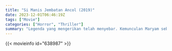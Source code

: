 ```yaml
---
title: "Si Manis Jembatan Ancol (2019)"
date: 2023-12-01T06:46:19Z
tags: ["Movie"]
categories: ["Horror", "Thriller"]
summary: "Legenda yang mengerikan telah menyebar. Kemunculan Maryam sebagai hantu sudah berkali-kali terlihat, baik di jembatan tua maupun di tempat lain. Dia menyebarkan teror untuk membalas dendam."
---
```


<mux-player stream-type="on-demand"
src="https://kp3d-my.sharepoint.com/personal/ryoo_kp3d_onmicrosoft_com/_layouts/15/download.aspx?share=Eb1oIkSeo51HujNFzs9oAqMBW0vCMbuV4ZXp7FuTxfBOGg" prefer-playback="mse" controls>

</mux-player>


{{< movieinfo id="638987" >}}

<script src="https://cdn.jsdelivr.net/npm/@mux/mux-player"></script>

 <script type="application/ld+json ">
{
"@context": "https://schema.org/",
"@type": "VideoObject",
"name": "Si Manis Jembatan Ancol (2019)",
"contentUrl": "https://stream.mux.com/w2HvFTOqtmQ8pCQ7Y7OtnzmS6rz8TkVXDiYvkUPt3oo.m3u8",
"thumbnailUrl": "https://www.themoviedb.org/t/p/original/2FllPCy1GKVbEUsoV84HS1EpSAt.jpg?width=314&fit_mode=preserve&time=25",
"uploadDate": "2023-12-01T06:46:19Z",
}

</script>
